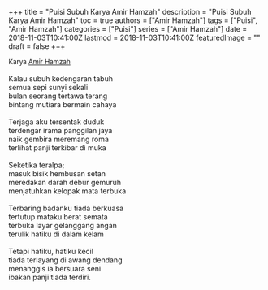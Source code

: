 +++
title = "Puisi Subuh Karya Amir Hamzah"
description = "Puisi Subuh Karya Amir Hamzah"
toc = true
authors = ["Amir Hamzah"]
tags = ["Puisi", "Amir Hamzah"]
categories = ["Puisi"]
series = ["Amir Hamzah"]
date = 2018-11-03T10:41:00Z
lastmod = 2018-11-03T10:41:00Z
featuredImage = ""
draft = false
+++

<div style="text-align: justify;">
<div style="font-size: small;">Karya <a href="/authors/amir-hamzah/" target="_blank">Amir Hamzah</a></div><br />
Kalau subuh kedengaran tabuh<br />semua sepi sunyi sekali<br />bulan seorang tertawa terang<br />bintang mutiara bermain cahaya<br /><br />Terjaga aku tersentak duduk<br />terdengar irama panggilan jaya<br />naik gembira meremang roma<br />terlihat panji terkibar di muka<br /><br />Seketika teralpa;<br />masuk bisik hembusan setan<br />meredakan darah debur gemuruh<br />menjatuhkan kelopak mata terbuka<br /><br />Terbaring badanku tiada berkuasa<br />tertutup mataku berat semata<br />terbuka layar gelanggang angan<br />terulik hatiku di dalam kelam<br /><br />Tetapi hatiku, hatiku kecil<br />tiada terlayang di awang dendang<br />menanggis ia bersuara seni<br />ibakan panji tiada terdiri.</div>
